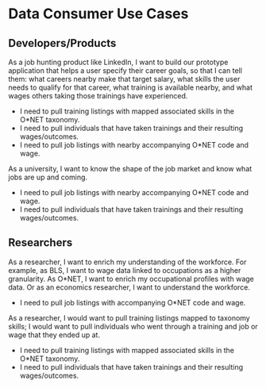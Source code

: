 # Data Consumer Use Cases
## Developers/Products

As a job hunting product like LinkedIn, I want to build our prototype application that helps a user specify their career goals, so that I can tell them: what careers nearby make that target salary, what skills the user needs to qualify for that career, what training is available nearby, and what wages others taking those trainings have experienced.
* I need to pull training listings with mapped associated skills in the O*NET taxonomy.
* I need to pull individuals that have taken trainings and their resulting wages/outcomes.
* I need to pull job listings with nearby accompanying O*NET code and wage.

As a university, I want to know the shape of the job market and know what jobs are up and coming.
* I need to pull job listings with nearby accompanying O*NET code and wage.
* I need to pull individuals that have taken trainings and their resulting wages/outcomes.


## Researchers

As a researcher, I want to enrich my understanding of the workforce. For example, as BLS, I want to wage data linked to occupations as a higher granularity. As O*NET, I want to enrich my occupational profiles with wage data. Or as an economics researcher, I want to understand the workforce.
* I need to pull job listings with accompanying O*NET code and wage.

As a researcher, I would want to pull training listings mapped to taxonomy skills; I would want to pull individuals who went through a training and job or wage that they ended up at.
* I need to pull training listings with mapped associated skills in the O*NET taxonomy.
* I need to pull individuals that have taken trainings and their resulting wages/outcomes.
